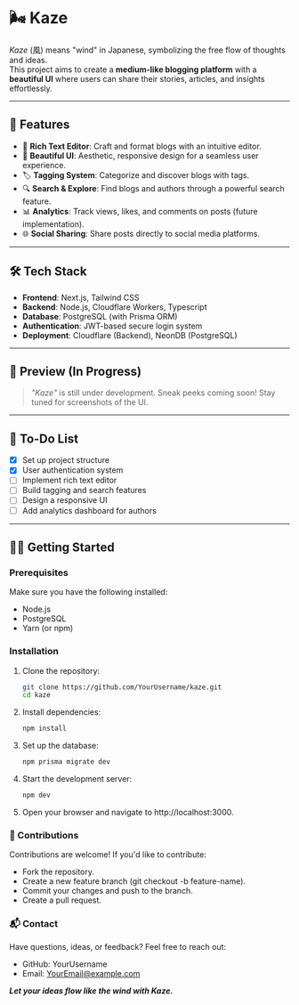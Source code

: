 # 🌬️ Kaze  

*Kaze* (風) means "wind" in Japanese, symbolizing the free flow of thoughts and ideas.  
This project aims to create a **medium-like blogging platform** with a **beautiful UI** where users can share their stories, articles, and insights effortlessly.  

---

## 🚀 Features  

- 📝 **Rich Text Editor**: Craft and format blogs with an intuitive editor.  
- 🎨 **Beautiful UI**: Aesthetic, responsive design for a seamless user experience.  
- 🏷️ **Tagging System**: Categorize and discover blogs with tags.  
- 🔍 **Search & Explore**: Find blogs and authors through a powerful search feature.  
- 📊 **Analytics**: Track views, likes, and comments on posts (future implementation).  
- 🌐 **Social Sharing**: Share posts directly to social media platforms.  

---

## 🛠️ Tech Stack  

- **Frontend**: Next.js, Tailwind CSS  
- **Backend**: Node.js, Cloudflare Workers, Typescript  
- **Database**: PostgreSQL (with Prisma ORM)  
- **Authentication**: JWT-based secure login system  
- **Deployment**: Cloudflare (Backend), NeonDB (PostgreSQL)  

---

## 📸 Preview (In Progress)  

> _"Kaze"_ is still under development. Sneak peeks coming soon! Stay tuned for screenshots of the UI.  

---

## 🧩 To-Do List  

- [x] Set up project structure  
- [x] User authentication system  
- [ ] Implement rich text editor  
- [ ] Build tagging and search features  
- [ ] Design a responsive UI  
- [ ] Add analytics dashboard for authors  

---

## 👨‍💻 Getting Started  

### Prerequisites  
Make sure you have the following installed:  
- Node.js  
- PostgreSQL  
- Yarn (or npm)  

### Installation  
1. Clone the repository:  
   ```bash
   git clone https://github.com/YourUsername/kaze.git
   cd kaze
2. Install dependencies:
   ```bash
   npm install
3. Set up the database:
   ```bash
   npm prisma migrate dev  
4. Start the development server:
   ```bash
   npm dev
5. Open your browser and navigate to http://localhost:3000.

### 🌟 Contributions
Contributions are welcome! If you'd like to contribute:

- Fork the repository.
- Create a new feature branch (git checkout -b feature-name).
- Commit your changes and push to the branch.
- Create a pull request.

### 📬 Contact
Have questions, ideas, or feedback? Feel free to reach out:

- GitHub: YourUsername
- Email: YourEmail@example.com

***Let your ideas flow like the wind with Kaze.***
